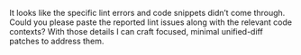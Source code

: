 It looks like the specific lint errors and code snippets didn’t come through. Could you please paste the reported lint issues along with the relevant code contexts? With those details I can craft focused, minimal unified-diff patches to address them.